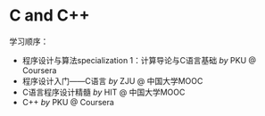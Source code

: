 # C and C++  
学习顺序：
* 程序设计与算法specialization 1：计算导论与C语言基础 *by* PKU @ Coursera
* 程序设计入门——C语言 *by* ZJU @ 中国大学MOOC
* C语言程序设计精髓	*by* HIT @ 中国大学MOOC
* C++ *by* PKU @ Coursera
